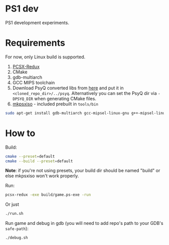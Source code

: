 # PS1 dev

PS1 development experiments.

# Requirements

For now, only Linux build is supported.

1. [PCSX-Redux](https://github.com/grumpycoders/pcsx-redux)
2. CMake
3. gdb-multiarch
3. GCC MIPS toolchain
4. Download PsyQ converted libs from [here](http://psx.arthus.net/sdk/Psy-Q/psyq-4.7-converted-full.7z) and put it in `<cloned_repo_dir>/../psyq`. Alternatively you can set the PsyQ dir via `-DPSYQ_DIR` when generating CMake files.
5. [mkpsxiso](https://github.com/Lameguy64/mkpsxiso) - included prebuilt in `tools/bin`

```sh
sudo apt-get install gdb-multiarch gcc-mipsel-linux-gnu g++-mipsel-linux-gnu binutils-mipsel-linux-gnu
```

# How to

Build:

```sh
cmake --preset=default
cmake --build --preset=default
```

**Note**: if you're not using presets, your build dir should be named "build" or else mkpsxiso won't work properly.

Run:

```sh
pcsx-redux -exe build/game.ps-exe -run
```

Or just

```sh
./run.sh
```

Run game and debug in gdb (you will need to add repo's path to your GDB's `safe-path`):

```sh
./debug.sh
```
